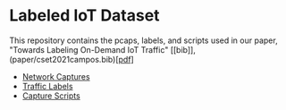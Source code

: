 # Labeled IoT Dataset

This repository contains the pcaps, labels, and scripts used in our paper, "Towards Labeling On-Demand IoT Traffic" [[bib]],(paper/cset2021campos.bib)[[pdf]](paper/cset2021campos.pdf)


- [Network Captures](pcaps/)
- [Traffic Labels](labels/)
- [Capture Scripts](scripts/)


